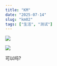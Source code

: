 ```yaml
---
title: "KM"
date: "2025-07-14"
slug: "km02"
tags: ["生活", "测试"]
---
```

![](https://prod-files-secure.s3.us-west-2.amazonaws.com/112d0858-5090-4d34-a606-b75eb8d65fd2/2c440099-43fe-48d8-8b77-f88fb0d68c3e/1000201192.jpg?X-Amz-Algorithm=AWS4-HMAC-SHA256&X-Amz-Content-Sha256=UNSIGNED-PAYLOAD&X-Amz-Credential=ASIAZI2LB4665RG7FRGA%2F20250724%2Fus-west-2%2Fs3%2Faws4_request&X-Amz-Date=20250724T091528Z&X-Amz-Expires=3600&X-Amz-Security-Token=IQoJb3JpZ2luX2VjEAAaCXVzLXdlc3QtMiJIMEYCIQDjnHjQxl561QaKCNxJSTw4j0CSFxnqGq9Qq6PU7IFmtwIhALRfPzfsUaWiselIw5tUn02CySo7ur%2FmQT0H122bQBWaKv8DCCkQABoMNjM3NDIzMTgzODA1Igz4qiZHu2hsV%2FytREIq3AMjNjz4qh5kMwYzheIkKwwbGAkTQ06VzfELfY0regHN5xqFzJECYEv0nAsoMl8Oux4iAP%2FKtWqrg9MPi4ISEFmlEpwcJGAbD84V0Edi%2Fapf05CTz3WMhiDWRfSn88uuxWhjhrX7Fq3Q8SaLMLgsBpH0WgORoKm0Jd2YMe14FEuqJVaVDBGF2diUdwOvnSMXgM5ZsBSniyuJez2enGvBUC1GA8fwiKAaz65zqx4NnAgM0GMGT4bIXsD0eLW7A9%2Bm%2FIPhhOkYXkD6VfZ0mB7T4Fy49QgNmqfVk8qysy1Z4i9THMUN8qZAHUBWZ4lMfnhZgY65AgFL8Aa0pM%2F%2FVCXa5qtyajqmrdivGX0UJleM2eTdpvMLr9nBQVlyqb7pWW8vL%2Foy%2BIbRFwM7xDGEe34Xq5y70gLtXvXnkFhRQlqEQrl%2B%2FfBlxzl8v1wFA1Ah8Q3QFohJgUySB%2BldJvFwawJ4tYKFaCN31iBd9FJbsLf7iYfy7ULQs0CjVJ8Ri6wW8GYOSMmE637bWE2DNVnfSBSCtHlat97BR9fS9AiHrSDU%2B10nsrs8gQhD7PXwLWvtbB%2FI1QnRYep1G%2BGvMC4VdMF8c8VuoZDMYEAyiqB%2BDY0mm2IjkIBtB68SZ8M15RZLEjCa0IfEBjqkAeiTgqJOO2xoi44klMUBNQVxNUSnxMdexTAoRuPJgD5NHAnmxpQtzS4rdQAnZYZ3d1KhWB4Tz4AOSVpbOsLs58n%2F%2F9H6B5uPNPZBu3bjVOzkbootQxf5KuE99MPzDgPWpeh3j7ZXf%2FSyAl4wpN9wxasBiWIuAtEnvejyHdXsPBIYJKUu%2FaAZPLsaNcCapcEQpLf%2FpRRl2maTw6YkB3oLc0riCZLv&X-Amz-Signature=edbdbbf0f173cd9978df3d067e8c5047d6fa9fb03f208fc01a08dc8274277e5e&X-Amz-SignedHeaders=host&x-amz-checksum-mode=ENABLED&x-id=GetObject)


![](https://prod-files-secure.s3.us-west-2.amazonaws.com/112d0858-5090-4d34-a606-b75eb8d65fd2/fff59916-a50b-483b-9213-038d5e566803/1000200739.png?X-Amz-Algorithm=AWS4-HMAC-SHA256&X-Amz-Content-Sha256=UNSIGNED-PAYLOAD&X-Amz-Credential=ASIAZI2LB4665RG7FRGA%2F20250724%2Fus-west-2%2Fs3%2Faws4_request&X-Amz-Date=20250724T091528Z&X-Amz-Expires=3600&X-Amz-Security-Token=IQoJb3JpZ2luX2VjEAAaCXVzLXdlc3QtMiJIMEYCIQDjnHjQxl561QaKCNxJSTw4j0CSFxnqGq9Qq6PU7IFmtwIhALRfPzfsUaWiselIw5tUn02CySo7ur%2FmQT0H122bQBWaKv8DCCkQABoMNjM3NDIzMTgzODA1Igz4qiZHu2hsV%2FytREIq3AMjNjz4qh5kMwYzheIkKwwbGAkTQ06VzfELfY0regHN5xqFzJECYEv0nAsoMl8Oux4iAP%2FKtWqrg9MPi4ISEFmlEpwcJGAbD84V0Edi%2Fapf05CTz3WMhiDWRfSn88uuxWhjhrX7Fq3Q8SaLMLgsBpH0WgORoKm0Jd2YMe14FEuqJVaVDBGF2diUdwOvnSMXgM5ZsBSniyuJez2enGvBUC1GA8fwiKAaz65zqx4NnAgM0GMGT4bIXsD0eLW7A9%2Bm%2FIPhhOkYXkD6VfZ0mB7T4Fy49QgNmqfVk8qysy1Z4i9THMUN8qZAHUBWZ4lMfnhZgY65AgFL8Aa0pM%2F%2FVCXa5qtyajqmrdivGX0UJleM2eTdpvMLr9nBQVlyqb7pWW8vL%2Foy%2BIbRFwM7xDGEe34Xq5y70gLtXvXnkFhRQlqEQrl%2B%2FfBlxzl8v1wFA1Ah8Q3QFohJgUySB%2BldJvFwawJ4tYKFaCN31iBd9FJbsLf7iYfy7ULQs0CjVJ8Ri6wW8GYOSMmE637bWE2DNVnfSBSCtHlat97BR9fS9AiHrSDU%2B10nsrs8gQhD7PXwLWvtbB%2FI1QnRYep1G%2BGvMC4VdMF8c8VuoZDMYEAyiqB%2BDY0mm2IjkIBtB68SZ8M15RZLEjCa0IfEBjqkAeiTgqJOO2xoi44klMUBNQVxNUSnxMdexTAoRuPJgD5NHAnmxpQtzS4rdQAnZYZ3d1KhWB4Tz4AOSVpbOsLs58n%2F%2F9H6B5uPNPZBu3bjVOzkbootQxf5KuE99MPzDgPWpeh3j7ZXf%2FSyAl4wpN9wxasBiWIuAtEnvejyHdXsPBIYJKUu%2FaAZPLsaNcCapcEQpLf%2FpRRl2maTw6YkB3oLc0riCZLv&X-Amz-Signature=c540c4ac46e8e452aa199c3a7f46bb048f1b7f42fbb0a742410715335e28d254&X-Amz-SignedHeaders=host&x-amz-checksum-mode=ENABLED&x-id=GetObject)


可以吗?

